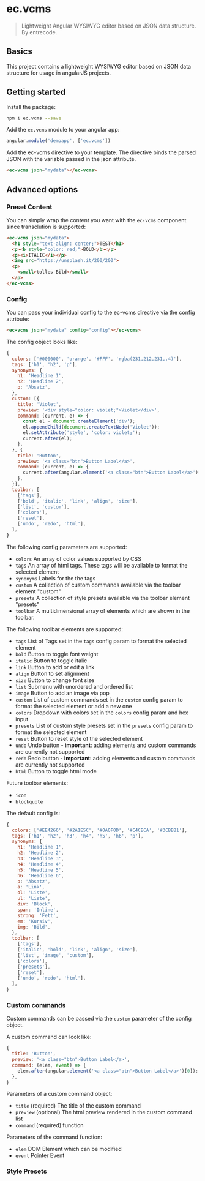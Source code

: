 # ec.vcms 

> Lightweight Angular WYSIWYG editor based on JSON data structure. By entrecode.


## Basics

This project contains a lightweight WYSIWYG editor based on JSON data structure for usage in angularJS projects.

## Getting started

Install the package:

```sh
npm i ec.vcms --save
```

Add the `ec.vcms` module to your angular app:

```js
angular.module('demoapp', ['ec.vcms'])
```

Add the ec-vcms directive to your template. The directive binds the parsed JSON with the variable passed in the json attribute.

```html
<ec-vcms json="mydata"></ec-vcms>
```

## Advanced options
### Preset Content

You can simply wrap the content you want with the `ec-vcms` component since transclution is supported:

```html
<ec-vcms json="mydata">
  <h1 style="text-align: center;">TEST</h1>
  <p><b style="color: red;">BOLD</b></p>
  <p><i>ITALIC</i></p>
  <img src="https://unsplash.it/200/200">
  <p>
    <small>tolles Bild</small>
  </p>
</ec-vcms>
```

### Config

You can pass your individual config to the ec-vcms directive via the config attribute:

```html
<ec-vcms json="mydata" config="config"></ec-vcms>
```

The config object looks like:

```js
{
  colors: ['#000000', 'orange', '#FFF', 'rgba(231,212,231,.4)'],
  tags: ['h1', 'h2', 'p'],
  synonyms: {
    h1: 'Headline 1',
    h2: 'Headline 2',
    p: 'Absatz',
  },
  custom: [{
    title: 'Violet',
    preview: '<div style="color: violet;">Violet</div>',
    command: (current, e) => {
      const el = document.createElement('div');
      el.appendChild(document.createTextNode('Violet'));
      el.setAttribute('style', 'color: violet;');
      current.after(el);
    },
  }, {
    title: 'Button',
    preview: '<a class="btn">Button Label</a>',
    command: (current, e) => {
      current.after(angular.element('<a class="btn">Button Label</a>')[0]);
    },
  }],
  toolbar: [
    ['tags'],
    ['bold', 'italic', 'link', 'align', 'size'],
    ['list', 'custom'],
    ['colors'],
    ['reset'],
    ['undo', 'redo', 'html'],
  ],
}
```

The following config parameters are supported:

* `colors` An array of color values supported by CSS
* `tags` An array of html tags. These tags will be available to format the selected element
* `synonyms` Labels for the the tags
* `custom` A collection of custom commands available via the toolbar element "custom"
* `presets` A collection of style presets available via the toolbar element "presets"
* `toolbar` A multidimensional array of elements which are shown in the toolbar.

The following toolbar elements are supported:

* `tags` List of Tags set in the `tags` config param to format the selected element
* `bold` Button to toggle font weight
* `italic` Button to toggle italic
* `link` Button to add or edit a link
* `align` Button to set alignment
* `size` Button to change font size
* `list` Submenu with unordered and ordered list
* `image` Button to add an image via pop
* `custom` List of custom commands set in the `custom` config param to format the selected element or add a new one
* `colors` Dropdown with colors set in the `colors` config param and hex input
* `presets` List of custom style presets set in the `presets` config param to format the selected element
* `reset` Button to reset style of the selected element
* `undo` Undo button - **important**: adding elements and custom commands are currently not supported
* `redo` Redo button - **important**: adding elements and custom commands are currently not supported
* `html` Button to toggle html mode

Future toolbar elements:

* `icon`
* `blockquote`

The default config is:

```js
{
  colors: ['#EE4266', '#2A1E5C', '#0A0F0D', '#C4CBCA', '#3CBBB1'],
  tags: ['h1', 'h2', 'h3', 'h4', 'h5', 'h6', 'p'],
  synonyms: {
    h1: 'Headline 1',
    h2: 'Headline 2',
    h3: 'Headline 3',
    h4: 'Headline 4',
    h5: 'Headline 5',
    h6: 'Headline 6',
    p: 'Absatz',
    a: 'Link',
    ol: 'Liste',
    ul: 'Liste',
    div: 'Block',
    span: 'Inline',
    strong: 'Fett',
    em: 'Kursiv',
    img: 'Bild',
  },
  toolbar: [
    ['tags'],
    ['italic', 'bold', 'link', 'align', 'size'],
    ['list', 'image', 'custom'],
    ['colors'],
    ['presets'],
    ['reset'],
    ['undo', 'redo', 'html'],
  ],
}
```

### Custom commands

Custom commands can be passed via the `custom` parameter of the config object.

A custom command can look like:

```js
{
  title: 'Button',
  preview: '<a class="btn">Button Label</a>',
  command: (elem, event) => {
    elem.after(angular.element('<a class="btn">Button Label</a>')[0]);
  },
}
```
Parameters of a custom command object:

* `title` (required) The title of the custom command
* `preview` (optional) The html preview rendered in the custom command list
* `command` (required) function

Parameters of the command function:

* `elem` DOM Element which can be modified
* `event` Pointer Event



### Style Presets